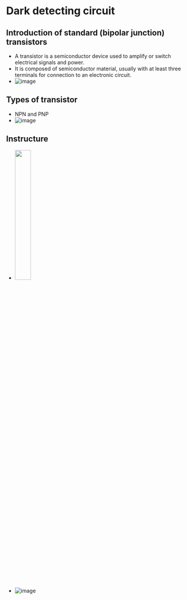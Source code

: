 # Dark detecting circuit
## Introduction of standard (bipolar junction) transistors
+ A transistor is a semiconductor device used to amplify or switch electrical signals and power.
+ It is composed of semiconductor material, usually with at least three terminals for connection to an electronic circuit.
+ ![image](https://user-images.githubusercontent.com/81423727/141734462-9d2709a3-75a1-44ea-99ae-8c21dd15a2d0.png)



## Types of transistor
+ NPN and PNP
+ ![image](https://user-images.githubusercontent.com/81423727/141734247-24eccf55-d426-4721-9ec5-c87be642d4ba.png)

## Instructure
+ <img src=https://user-images.githubusercontent.com/81423727/141735355-ea742e63-d109-4a27-9624-a9fe400cee5f.png width=30% />

+ ![image](https://user-images.githubusercontent.com/81423727/141735483-23ec2279-e3f5-44d0-b88f-b3e2dee6dc72.png)
